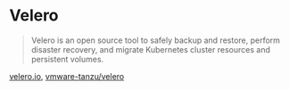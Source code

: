 # Velero

> Velero is an open source tool to safely backup and restore, perform disaster recovery, and migrate Kubernetes cluster resources and persistent volumes.

[velero.io](https://velero.io/), [vmware-tanzu/velero](https://github.com/vmware-tanzu/velero)
